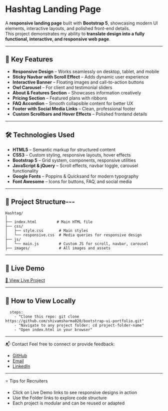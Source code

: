 # Hashtag Landing Page

A **responsive landing page** built with **Bootstrap 5**, showcasing modern UI elements, interactive layouts, and polished front-end details.  
This project demonstrates my ability to **translate design into a fully functional, interactive, and responsive web page**.

---

## 📌 Key Features

- **Responsive Design** – Works seamlessly on desktop, tablet, and mobile  
- **Sticky Navbar with Scroll Effect** – Adds dynamic user experience  
- **Interactive Banner** – Floating images and call-to-action buttons  
- **Owl Carousel** – For client and testimonial sliders  
- **About & Features Section** – Showcases information creatively  
- **Pricing Section** – Featured plans with ribbons  
- **FAQ Accordion** – Smooth collapsible content for better UX  
- **Footer with Social Media Links** – Clean, professional footer  
- **Custom Scrollbars and Hover Effects** – Polished frontend details  

---

## 🛠 Technologies Used

- **HTML5** – Semantic markup for structured content  
- **CSS3** – Custom styling, responsive layouts, hover effects  
- **Bootstrap 5** – Grid system, components, responsive utilities  
- **JavaScript & jQuery** – Scroll effects, navbar toggle, carousel functionality  
- **Google Fonts** – Poppins & Quicksand for modern typography  
- **Font Awesome** – Icons for buttons, FAQ, and social media  

---

## 📂 Project Structure---
```
Hashtag/
│
├── index.html         # Main HTML file
├── css/
│   ├── style.css       # Main styles
│   └── responsive.css  # Media queries for responsive design
├── js/
│   └── main.js         # Custom JS for scroll, navbar, carousel
├── images/             # All images and assets

```
---


## 🔗 Live Demo

[🚀 View Live Project](https://shivamsharma020.github.io/bootstrap-ui-portfolio/Hashtag/)


---


## 🚀 How to View Locally
```
  steps:
    - "Clone this repo: git clone https://github.com/shivamsharma020/bootstrap-ui-portfolio.git"
    - "Navigate to any project folder: cd project-folder-name"
    - "Open index.html in your browser"
```
---
📬 Contact
Feel free to connect or provide feedback:
- [GitHub](https://github.com/shivamsharma020)
- [Email](mailto:shivamsharma47896@gmail.com)
- [LinkedIn](https://www.linkedin.com/in/shivamhere23)

---
⭐ Tips for Recruiters
- Click on Live Demo links to see responsive designs in action
- Use the Folder links to explore code structure
- Each project is modular and can be reused or adapted

